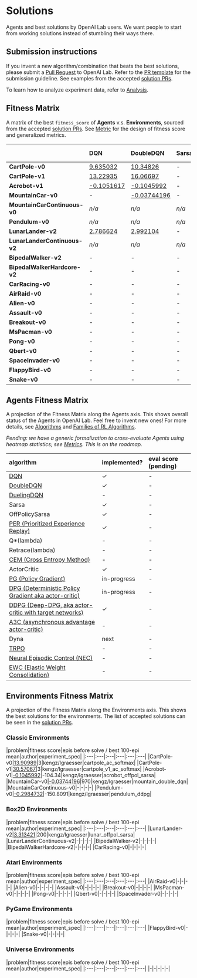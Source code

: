 # <a name="solutions"></a>Solutions

Agents and best solutions by OpenAI Lab users. We want people to start from working solutions instead of stumbling their ways there.

## Submission instructions

If you invent a new algorithm/combination that beats the best solutions, please submit a [Pull Request](https://github.com/kengz/openai_lab/pulls) to OpenAI Lab. Refer to the [PR template](https://github.com/kengz/openai_lab/blob/master/.github/PULL_REQUEST_TEMPLATE.md) for the submission guideline. See examples from the accepted [solution PRs](https://github.com/kengz/openai_lab/pulls?q=is%3Apr+label%3Asolution+is%3Aclosed).

To learn how to analyze experiment data, refer to [Analysis](#analysis).


## <a name="fitness-matrix"></a>Fitness Matrix

A matrix of the best `fitness_score` of **Agents** v.s. **Environments**, sourced from the accepted [solution PRs](https://github.com/kengz/openai_lab/pulls?q=is%3Apr+label%3Asolution+is%3Aclosed). See [Metric](#metrics) for the design of fitness score and generalized metrics.

||DQN|DoubleDQN|Sarsa|OffPolicySarsa|DoubleDQN-PER|ActorCritic|DPG|DDPG|
|:---|:---|:---|:---|:---|:---|:---|:---|:---|
|**CartPole-v0**|[9.635032](https://github.com/kengz/openai_lab/pull/73)|[10.34826](https://github.com/kengz/openai_lab/pull/78)|-|[12.98525](https://github.com/kengz/openai_lab/pull/91)|-|[13.90989](https://github.com/kengz/openai_lab/pull/123)|-|-|
|**CartPole-v1**|[13.22935](https://github.com/kengz/openai_lab/pull/80)|[16.06697](https://github.com/kengz/openai_lab/pull/82)|-|[18.91624](https://github.com/kengz/openai_lab/pull/107)|-|[30.57067](https://github.com/kengz/openai_lab/pull/124)|-|-|
|**Acrobot-v1**|[-0.1051617](https://github.com/kengz/openai_lab/pull/94)|[-0.1045992](https://github.com/kengz/openai_lab/pull/98)|-|[-0.1127294](https://github.com/kengz/openai_lab/pull/97)|-|-|-|-|
|**MountainCar-v0**|-|[-0.03744196](https://github.com/kengz/openai_lab/pull/117)|-|-|-|-|-|-|
|**MountainCarContinuous-v0**|*n/a*|*n/a*|*n/a*|*n/a*|*n/a*|-|-|-|
|**Pendulum-v0**|*n/a*|*n/a*|*n/a*|*n/a*|*n/a*|-|-|[-0.2984732](https://github.com/kengz/openai_lab/pull/125)|
|**LunarLander-v2**|[2.786624](https://github.com/kengz/openai_lab/pull/84)|[2.992104](https://github.com/kengz/openai_lab/pull/87)|-|[3.313421](https://github.com/kengz/openai_lab/pull/96)|-|-|-|-|
|**LunarLanderContinuous-v2**|*n/a*|*n/a*|*n/a*|*n/a*|*n/a*|-|-|-|
|**BipedalWalker-v2**|-|-|-|-|-|-|-|-|
|**BipedalWalkerHardcore-v2**|-|-|-|-|-|-|-|-|
|**CarRacing-v0**|-|-|-|-|-|-|-|-|
|**AirRaid-v0**|-|-|-|-|-|-|-|-|
|**Alien-v0**|-|-|-|-|-|-|-|-|
|**Assault-v0**|-|-|-|-|-|-|-|-|
|**Breakout-v0**|-|-|-|-|-|-|-|-|
|**MsPacman-v0**|-|-|-|-|-|-|-|-|
|**Pong-v0**|-|-|-|-|-|-|-|-|
|**Qbert-v0**|-|-|-|-|-|-|-|-|
|**SpaceInvader-v0**|-|-|-|-|-|-|-|-|
|**FlappyBird-v0**|-|-|-|-|-|-|-|-|
|**Snake-v0**|-|-|-|-|-|-|-|-|


## <a name="agents-matrix"></a>Agents Fitness Matrix

A projection of the Fitness Matrix along the Agents axis. This shows overall status of the Agents in OpenAI Lab. Feel free to invent new ones! For more details, see [Algorithms](#algorithms) and [Families of RL Algorithms](#families).

_Pending: we have a generic formalization to cross-evaluate Agents using heatmap statistics; see [Metrics](#metrics). This is on the roadmap._

|algorithm|implemented?|eval score (pending)|
|:---|:---|:---|
|[DQN](https://arxiv.org/abs/1312.5602)|✓|-|
|[DoubleDQN](https://arxiv.org/abs/1509.06461)|✓|-|
|[DuelingDQN](https://arxiv.org/abs/1511.06581)|-|-|
|Sarsa|✓|-|
|OffPolicySarsa|✓|-|
|[PER (Prioritized Experience Replay)](https://arxiv.org/abs/1511.05952)|✓|-|
|Q*(lambda)|-|-|
|Retrace(lambda)|-|-|
|[CEM (Cross Entropy Method)](https://en.wikipedia.org/wiki/Cross-entropy_method)|-|-|
|ActorCritic|✓|-|
|[PG (Policy Gradient)](https://webdocs.cs.ualberta.ca/~sutton/papers/SMSM-NIPS99.pdf)|in-progress|-|
|[DPG (Deterministic Policy Gradient aka actor-critic)](http://jmlr.org/proceedings/papers/v32/silver14.pdf)|in-progress|-|
|[DDPG (Deep-DPG, aka actor-critic with target networks)](https://arxiv.org/abs/1509.02971)|✓|-|
|[A3C (asynchronous advantage actor-critic)](https://arxiv.org/pdf/1602.01783.pdf)|-|-|
|Dyna|next|-|
|[TRPO](https://arxiv.org/abs/1502.05477)|-|-|
|[Neural Episodic Control (NEC)](https://arxiv.org/abs/1703.01988)|-|-|
|[EWC (Elastic Weight Consolidation)](https://arxiv.org/abs/1612.00796)|-|-|


## <a name="environments-matrix"></a>Environments Fitness Matrix

A projection of the Fitness Matrix along the Environments axis. This shows the best solutions for the environments. The list of accepted solutions can be seen in the [solution PRs](https://github.com/kengz/openai_lab/pulls?q=is%3Apr+label%3Asolution+is%3Aclosed).


### Classic Environments

|problem|fitness score|epis before solve / best 100-epi mean|author|experiment_spec|
|:---|:---|:---|:---|:---|:---|
|CartPole-v0|[13.90989](https://github.com/kengz/openai_lab/pull/123)|3|kengz/lgraesser|cartpole_ac_softmax|
|CartPole-v1|[30.57067](https://github.com/kengz/openai_lab/pull/124)|3|kengz/lgraesser|cartpole_v1_ac_softmax|
|Acrobot-v1|[-0.1045992](https://github.com/kengz/openai_lab/pull/98)|-104.34|kengz/lgraesser|acrobot_offpol_sarsa|
|MountainCar-v0|[-0.03744196](https://github.com/kengz/openai_lab/pull/117)|970|kengz/lgraesser|mountain_double_dqn|
|MountainCarContinuous-v0|-|-|-|-|
|Pendulum-v0|[-0.2984732](https://github.com/kengz/openai_lab/pull/125)|-150.8091|kengz/lgraesser|pendulum_ddpg|


### Box2D Environments

|problem|fitness score|epis before solve / best 100-epi mean|author|experiment_spec|
|:---|:---|:---|:---|:---|:---|
|LunarLander-v2|[3.313421](https://github.com/kengz/openai_lab/pull/96)|200|kengz/lgraesser|lunar_offpol_sarsa|
|LunarLanderContinuous-v2|-|-|-|-|
|BipedalWalker-v2|-|-|-|-|
|BipedalWalkerHardcore-v2|-|-|-|-|
|CarRacing-v0|-|-|-|-|


### Atari Environments

|problem|fitness score|epis before solve / best 100-epi mean|author|experiment_spec|
|:---|:---|:---|:---|:---|:---|
|AirRaid-v0|-|-|-|-|
|Alien-v0|-|-|-|-|
|Assault-v0|-|-|-|-|
|Breakout-v0|-|-|-|-|
|MsPacman-v0|-|-|-|-|
|Pong-v0|-|-|-|-|
|Qbert-v0|-|-|-|-|
|SpaceInvader-v0|-|-|-|-|


### PyGame Environments

|problem|fitness score|epis before solve / best 100-epi mean|author|experiment_spec|
|:---|:---|:---|:---|:---|:---|
|FlappyBird-v0|-|-|-|-|
|Snake-v0|-|-|-|-|


### Universe Environments

|problem|fitness score|epis before solve / best 100-epi mean|author|experiment_spec|
|:---|:---|:---|:---|:---|:---|
|-|-|-|-|-|

